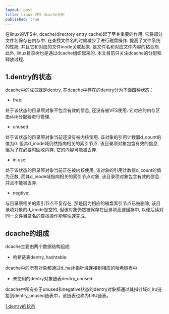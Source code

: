```yaml
---
layout: post
title: Linux VFS dcache分析
published: true
---
```


在linux的VFS中, dcache(directory entry cache)起了至关重要的作用. 它将部分文件名保存在内存中. 在查找文件名的时候减少了进行磁盘操作. 提高了文件系统的性能. 并且它和对应的文件inode关联起来. 是文件名和对应文件内容的粘合剂. 此外, linux目录树也是通过dcache组织起来的. 本文目前只关注dcache的分配和释放过程. 
<h2 id="1">1.dentry的状态</h2>
dcache中的成员就是dentry, 在dcache中存在的dentry分为下面四种状态：

- free:

处于该状态的目录项对象不包含有效的信息, 还没有被VFS使用. 它对应的内存区由slab分配器进行管理.

- unused:

处于该状态的目录项对象当前还没有被内核使用. 该对象的引用计数器d\_count的值为0. 但其d\_inode域仍然指向相关的索引节点. 该目录项对象包含有效的信息, 但为了在必要时回收内存, 它的内容可能被丢弃.
      
- in use:

处于该状态的目录项对象当前正在被内核使用, 该对象的引用计数器d\_count的值为正数, 而其d\_inode域指向相关的索引节点对象. 该目录项对象包含有效的信息. 并且不能被丢弃.

- negtive:

与目录项相关的索引节点不复存在, 那是因为相应的磁盘索引节点已被删除, 该目录项对象的d\_inode是空的, 但该对象仍然被保存在目录项高速缓存中, 以便后续对同一文件目录名的查找操作能够快速完成.

<h2 id="2">dcache的组成</h2>
dcache主要由两个数据结构组成:

- 哈希链表dentry_hashtable:

dcache中的所有对象都通过d\_hash指针域连接到相应的哈希链表中.

- 未使用的dentry对象链表dentry\_unused:

dcache中所有处于unused和negative状态的dentry对象都通过其指针域d\_lru链接到dentry\_unused链表中，该链表也称为LRU链表。

      
[1.dentry的状态](#1)